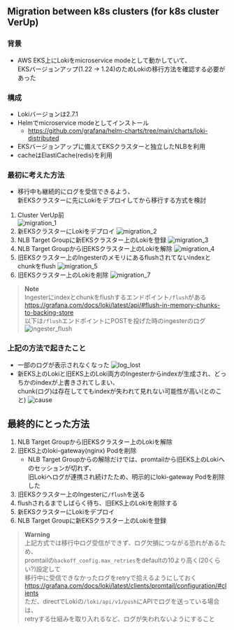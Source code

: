 ## Migration between k8s clusters (for k8s cluster VerUp)
### 背景
- AWS EKS上にLokiをmicroservice modeとして動かしていて、  
  EKSバージョンアップ(1.22 → 1.24)のためLokiの移行方法を確認する必要があった

### 構成
- Lokiバージョンは2.7.1
- Helmでmicroservice modeとしてインストール
  - https://github.com/grafana/helm-charts/tree/main/charts/loki-distributed
- EKSバージョンアップに備えてEKSクラスターと独立したNLBを利用
- cacheはElastiCache(redis)を利用

### 最初に考えた方法
- 移行中も継続的にログを受信できるよう、  
  新EKSクラスターに先にLokiをデプロイしてから移行する方式を検討
1. Cluster VerUp前  
![migration_1](image/loki_migration_1.jpg)
2. 新EKSクラスターにLokiをデプロイ
![migration_2](image/loki_migration_2.jpg)
3. NLB Target Groupに新EKSクラスター上のLokiを登録
![migration_3](image/loki_migration_3.jpg)
4. NLB Target Groupから旧EKSクラスター上のLokiを解除
![migration_4](image/loki_migration_4.jpg)
5. 旧EKSクラスター上のIngesterのメモリにあるflushされてないindexとchunkをflush
![migration_5](image/loki_migration_5.jpg)
6. 旧EKSクラスター上のLokiを削除
![migration_7](image/loki_migration_7.jpg)

> **Note**  
> Ingesterにindexとchunkをflushするエンドポイント`/flush`がある  
> https://grafana.com/docs/loki/latest/api/#flush-in-memory-chunks-to-backing-store  
> 以下は`/flush`エンドポイントにPOSTを投げた時のingesterのログ
> ![ingester_flush](image/ingester_flush.jpg)

### 上記の方法で起きたこと
- 一部のログが表示されなくなった
![log_lost](image/log_lost.jpg)
- 新EKS上のLokiと旧EKS上のLoki両方のIngesterからindexが生成され、どっちかのindexが上書きされてしまい、  
  chunk(ログ)は存在しててもindexが失われて見れない可能性が高い(とのこと)
![cause](image/data_loss_cause.jpg)

## 最終的にとった方法
1. NLB Target Groupから旧EKSクラスター上のLokiを解除
2. 旧EKS上のloki-gateway(nginx) Podを削除
   - NLB Target Groupからの解除だけでは、promtailから旧EKS上のLokiへのセッションが切れず、  
     旧Lokiへログが連携され続けたため、明示的にloki-gateway Podを削除した
3. 旧EKSクラスター上のIngesterに`/flush`を送る
4. flushされるまでしばらく待ち、旧EKS上のLokiを削除する
5. 新EKSクラスターにLokiをデプロイ
6. NLB Target Groupに新EKSクラスター上のLokiを登録
> **Warning**  
> 上記方式では移行中ログ受信ができず、ログ欠損につながる恐れがあるため、  
> promtailの`backoff_config.max_retries`をdefaultの10より高く(20くらい?)設定して  
> 移行中に受信できなかったログをretryで拾えるようにしておく  
> https://grafana.com/docs/loki/latest/clients/promtail/configuration/#clients  
> ただ、directでLokiの`/loki/api/v1/push`にAPIでログを送っている場合は、  
> retryする仕組みを取り入れるなど、ログが失われないようにすること
